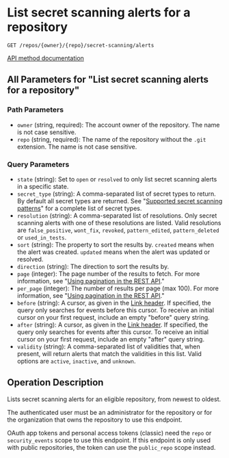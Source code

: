 # List secret scanning alerts for a repository

`GET /repos/{owner}/{repo}/secret-scanning/alerts`

[API method documentation](https://docs.github.com/rest/secret-scanning/secret-scanning#list-secret-scanning-alerts-for-a-repository)

## All Parameters for "List secret scanning alerts for a repository"

### Path Parameters

- `owner` (string, required): The account owner of the repository. The name is not case sensitive.
- `repo` (string, required): The name of the repository without the `.git` extension. The name is not case sensitive.
### Query Parameters

- `state` (string): Set to `open` or `resolved` to only list secret scanning alerts in a specific state.
- `secret_type` (string): A comma-separated list of secret types to return. By default all secret types are returned.
See "[Supported secret scanning patterns](https://docs.github.com/code-security/secret-scanning/introduction/supported-secret-scanning-patterns#supported-secrets)"
for a complete list of secret types.
- `resolution` (string): A comma-separated list of resolutions. Only secret scanning alerts with one of these resolutions are listed. Valid resolutions are `false_positive`, `wont_fix`, `revoked`, `pattern_edited`, `pattern_deleted` or `used_in_tests`.
- `sort` (string): The property to sort the results by. `created` means when the alert was created. `updated` means when the alert was updated or resolved.
- `direction` (string): The direction to sort the results by.
- `page` (integer): The page number of the results to fetch. For more information, see "[Using pagination in the REST API](https://docs.github.com/rest/using-the-rest-api/using-pagination-in-the-rest-api)."
- `per_page` (integer): The number of results per page (max 100). For more information, see "[Using pagination in the REST API](https://docs.github.com/rest/using-the-rest-api/using-pagination-in-the-rest-api)."
- `before` (string): A cursor, as given in the [Link header](https://docs.github.com/rest/guides/using-pagination-in-the-rest-api#using-link-headers). If specified, the query only searches for events before this cursor. To receive an initial cursor on your first request, include an empty "before" query string.
- `after` (string): A cursor, as given in the [Link header](https://docs.github.com/rest/guides/using-pagination-in-the-rest-api#using-link-headers). If specified, the query only searches for events after this cursor.  To receive an initial cursor on your first request, include an empty "after" query string.
- `validity` (string): A comma-separated list of validities that, when present, will return alerts that match the validities in this list. Valid options are `active`, `inactive`, and `unknown`.

## Operation Description

Lists secret scanning alerts for an eligible repository, from newest to oldest.

The authenticated user must be an administrator for the repository or for the organization that owns the repository to use this endpoint.

OAuth app tokens and personal access tokens (classic) need the `repo` or `security_events` scope to use this endpoint. If this endpoint is only used with public repositories, the token can use the `public_repo` scope instead.
